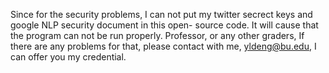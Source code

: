 Since for the security problems, I can not put my twitter secrect keys and google NLP security document in this open- source code.
It will cause that the program can not be run properly.
Professor, or any other graders, If there are any problems for that, please contact with me, yldeng@bu.edu, I can offer you my credential.
